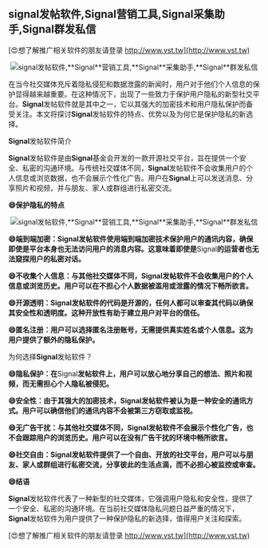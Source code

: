 ## **signal发帖软件,**Signal**营销工具,**Signal**采集助手,**Signal**群发私信**

[😍想了解推广相关软件的朋友请登录 http://www.vst.tw](http://www.vst.tw)

 <center><img src="https://vst.tw/MP4/tuiguang/png/3.png" alt="signal发帖软件,**Signal**营销工具,**Signal**采集助手,**Signal**群发私信"></center>

在当今社交媒体充斥着隐私侵犯和数据泄露的新闻时，用户对于他们个人信息的保护显得越来越重要。在这种情况下，出现了一些致力于保护用户隐私的新型社交平台。**Signal**发帖软件就是其中之一，它以其强大的加密技术和用户隐私保护而备受关注。本文将探讨**Signal**发帖软件的特点、优势以及为何它是保护隐私的新选择。

**Signal**发帖软件简介

**Signal**发帖软件是由**Signal**基金会开发的一款开源社交平台，旨在提供一个安全、私密的沟通环境。与传统社交媒体不同，**Signal**发帖软件不会收集用户的个人信息或浏览数据，也不会展示个性化广告。用户在**Signal**上可以发送消息、分享照片和视频，并与朋友、家人或群组进行私密交流。

**😄保护隐私的特点**

 <center><img src="https://vst.tw/MP4/tuiguang/png/4.png" alt="signal发帖软件,**Signal**营销工具,**Signal**采集助手,**Signal**群发私信"></center>

**😄端到端加密：**Signal**发帖软件使用端到端加密技术保护用户的通讯内容，确保即使是平台本身也无法访问用户的消息内容。这意味着即使是**Signal**的运营者也无法窥探用户的私密对话。**

**😄不收集个人信息：与其他社交媒体不同，**Signal**发帖软件不会收集用户的个人信息或浏览历史。用户可以在不担心个人数据被滥用或泄露的情况下畅所欲言。**

**😄开源透明：**Signal**发帖软件的代码是开源的，任何人都可以审查其代码以确保其安全性和透明度。这种开放性有助于建立用户对平台的信任。**

**😄匿名注册：用户可以选择匿名注册账号，无需提供真实姓名或个人信息。这为用户提供了额外的隐私保护。**

为何选择**Signal**发帖软件？

**😄隐私保护：在**Signal**发帖软件上，用户可以放心地分享自己的想法、照片和视频，而无需担心个人隐私被侵犯。**

**😄安全性：由于其强大的加密技术，**Signal**发帖软件被认为是一种安全的通讯方式。用户可以确信他们的通讯内容不会被第三方窃取或监视。**

**😄无广告干扰：与其他社交媒体不同，**Signal**发帖软件不会展示个性化广告，也不会跟踪用户的浏览历史。用户可以在没有广告干扰的环境中畅所欲言。**

**😄社交自由：**Signal**发帖软件提供了一个自由、开放的社交平台，用户可以与朋友、家人或群组进行私密交流，分享彼此的生活点滴，而不必担心被监控或审查。**

**😄结语**

**Signal**发帖软件代表了一种新型的社交媒体，它强调用户隐私和安全性，提供了一个安全、私密的沟通环境。在当前社交媒体隐私问题日益严重的情况下，**Signal**发帖软件为用户提供了一种保护隐私的新选择，值得用户关注和探索。

[😍想了解推广相关软件的朋友请登录 http://www.vst.tw](http://www.vst.tw)



